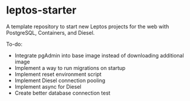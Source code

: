 # leptos-starter
A template repository to start new Leptos projects for the web with PostgreSQL, Containers, and Diesel.

To-do:
- Integrate pgAdmin into base image instead of downloading additional image
- Implement a way to run migrations on startup
- Implement reset environment script
- Implement Diesel connection pooling
- Implement async for Diesel
- Create better database connection test